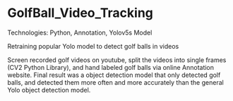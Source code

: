 # GolfBall_Video_Tracking
Technologies: Python, Annotation, Yolov5s Model

Retraining popular Yolo model to detect golf balls in videos

Screen recorded golf videos on youtube, split the videos into single frames (CV2 Python Library), and hand labeled golf balls via online Annotation website. Final result was a object detection model that only detected golf balls, and detected them more often and more accurately than the general Yolo object detection model.
